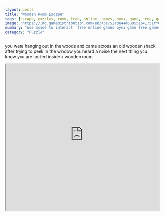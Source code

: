 ```yaml
---
layout: posts
title: "Wooden Room Escape"
tags: [escape, puzzles, room, free, online, games, oyna, game, free, games, play, play, games]
image: "https://img.gamedistribution.com/eb343e752ade44d689551641751ff052.jpg"
summary: "use mouse to interact  free online games oyna game free games play play games"
category: "Puzzle"
---
```


you were hanging out in the woods and came across an old wooden shack after trying to peek in the window you heard a noise the next thing you know you are locked inside a wooden room

<iframe width="100%" height="480px;" src="https://flash.gamedistribution.com?game=eb343e752ade44d689551641751ff052"></iframe>